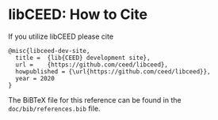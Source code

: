 # libCEED: How to Cite

If you utilize libCEED please cite

```
@misc{libceed-dev-site,
  title =  {lib{CEED} development site},
  url =    {https://github.com/ceed/libceed},
  howpublished = {\url{https://github.com/ceed/libceed}},
  year = 2020
}
```

The BiBTeX file for this reference can be found in the
`doc/bib/references.bib` file.
